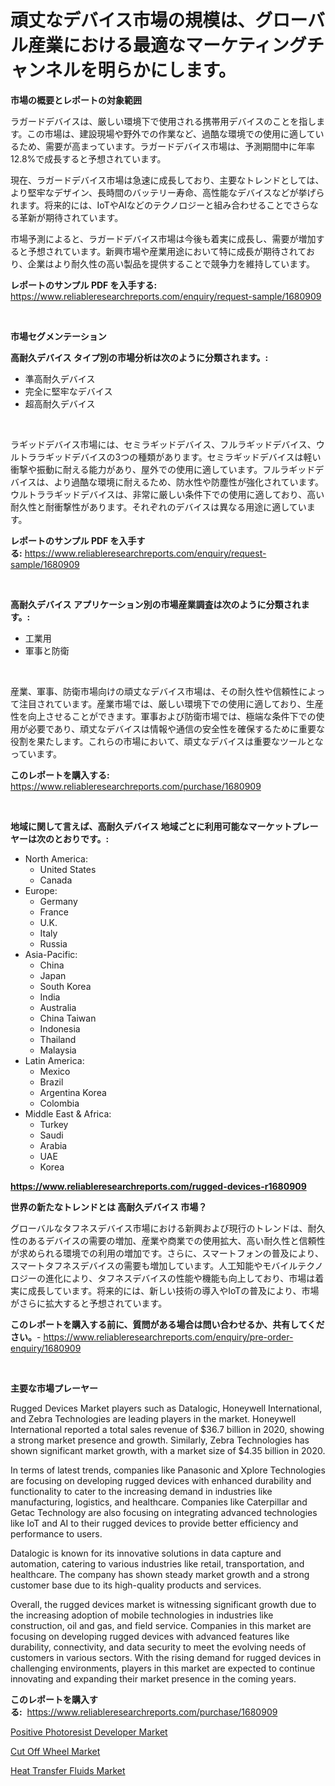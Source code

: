 <p><h1>頑丈なデバイス市場の規模は、グローバル産業における最適なマーケティングチャンネルを明らかにします。</h1></p><p><strong>市場の概要とレポートの対象範囲</strong></p>
<p><p>ラガードデバイスは、厳しい環境下で使用される携帯用デバイスのことを指します。この市場は、建設現場や野外での作業など、過酷な環境での使用に適しているため、需要が高まっています。ラガードデバイス市場は、予測期間中に年率12.8%で成長すると予想されています。</p><p>現在、ラガードデバイス市場は急速に成長しており、主要なトレンドとしては、より堅牢なデザイン、長時間のバッテリー寿命、高性能なデバイスなどが挙げられます。将来的には、IoTやAIなどのテクノロジーと組み合わせることでさらなる革新が期待されています。</p><p>市場予測によると、ラガードデバイス市場は今後も着実に成長し、需要が増加すると予想されています。新興市場や産業用途において特に成長が期待されており、企業はより耐久性の高い製品を提供することで競争力を維持しています。</p></p>
<p><strong>レポートのサンプル PDF を入手する:</strong> <a href="https://www.reliableresearchreports.com/enquiry/request-sample/1680909">https://www.reliableresearchreports.com/enquiry/request-sample/1680909</a></p>
<p>&nbsp;</p>
<p><strong>市場セグメンテーション</strong></p>
<p><strong>高耐久デバイス タイプ別の市場分析は次のように分類されます。:</strong></p>
<p><ul><li>準高耐久デバイス</li><li>完全に堅牢なデバイス</li><li>超高耐久デバイス</li></ul></p>
<p>&nbsp;</p>
<p><p>ラギッドデバイス市場には、セミラギッドデバイス、フルラギッドデバイス、ウルトララギッドデバイスの3つの種類があります。セミラギッドデバイスは軽い衝撃や振動に耐える能力があり、屋外での使用に適しています。フルラギッドデバイスは、より過酷な環境に耐えるため、防水性や防塵性が強化されています。ウルトララギッドデバイスは、非常に厳しい条件下での使用に適しており、高い耐久性と耐衝撃性があります。それぞれのデバイスは異なる用途に適しています。</p></p>
<p><strong>レポートのサンプル PDF を入手する:</strong>&nbsp;<a href="https://www.reliableresearchreports.com/enquiry/request-sample/1680909">https://www.reliableresearchreports.com/enquiry/request-sample/1680909</a></p>
<p>&nbsp;</p>
<p><strong> 高耐久デバイス アプリケーション別の市場産業調査は次のように分類されます。:</strong></p>
<p><ul><li>工業用</li><li>軍事と防衛</li></ul></p>
<p>&nbsp;</p>
<p><p>産業、軍事、防衛市場向けの頑丈なデバイス市場は、その耐久性や信頼性によって注目されています。産業市場では、厳しい環境下での使用に適しており、生産性を向上させることができます。軍事および防衛市場では、極端な条件下での使用が必要であり、頑丈なデバイスは情報や通信の安全性を確保するために重要な役割を果たします。これらの市場において、頑丈なデバイスは重要なツールとなっています。</p></p>
<p><strong>このレポートを購入する:</strong>&nbsp; <a href="https://www.reliableresearchreports.com/purchase/1680909">https://www.reliableresearchreports.com/purchase/1680909</a></p>
<p>&nbsp;</p>
<p><strong>地域に関して言えば、高耐久デバイス 地域ごとに利用可能なマーケットプレーヤーは次のとおりです。:</strong></p>
<p><ul>
    <li>
        North America:
        <ul>
            <li>United States</li>
            <li>Canada</li>
        </ul>
    </li>
    <li>
        Europe:
        <ul>
            <li>Germany</li>
            <li>France</li>
            <li>U.K.</li>
            <li>Italy</li>
            <li>Russia</li>
        </ul>
    </li>
    <li>
        Asia-Pacific:
        <ul>
            <li>China</li>
            <li>Japan</li>
            <li>South Korea</li>
            <li>India</li>
            <li>Australia</li>
            <li>China Taiwan</li>
            <li>Indonesia</li>
            <li>Thailand</li>
            <li>Malaysia</li>
        </ul>
    </li>
    <li>
        Latin America:
        <ul>
            <li>Mexico</li>
            <li>Brazil</li>
            <li>Argentina Korea</li>
            <li>Colombia</li>
        </ul>
    </li>
    <li>
        Middle East & Africa:
        <ul>
            <li>Turkey</li>
            <li>Saudi</li>
            <li>Arabia</li>
            <li>UAE</li>
            <li>Korea</li>
        </ul>
    </li>
    </ul></p>
<p><strong><a href="https://www.reliableresearchreports.com/rugged-devices-r1680909">https://www.reliableresearchreports.com/rugged-devices-r1680909</a></strong>&nbsp;</p>
<p><strong>世界の新たなトレンドとは 高耐久デバイス 市場？</strong></p>
<p><p>グローバルなタフネスデバイス市場における新興および現行のトレンドは、耐久性のあるデバイスの需要の増加、産業や商業での使用拡大、高い耐久性と信頼性が求められる環境での利用の増加です。さらに、スマートフォンの普及により、スマートタフネスデバイスの需要も増加しています。人工知能やモバイルテクノロジーの進化により、タフネスデバイスの性能や機能も向上しており、市場は着実に成長しています。将来的には、新しい技術の導入やIoTの普及により、市場がさらに拡大すると予想されています。</p></p>
<p><strong>このレポートを購入する前に、質問がある場合は問い合わせるか、共有してください。</strong>- <a href="https://www.reliableresearchreports.com/enquiry/pre-order-enquiry/1680909">https://www.reliableresearchreports.com/enquiry/pre-order-enquiry/1680909</a></p>
<p>&nbsp;</p>
<p><strong>主要な市場プレーヤー</strong></p>
<p><p>Rugged Devices Market players such as Datalogic, Honeywell International, and Zebra Technologies are leading players in the market. Honeywell International reported a total sales revenue of $36.7 billion in 2020, showing a strong market presence and growth. Similarly, Zebra Technologies has shown significant market growth, with a market size of $4.35 billion in 2020.</p><p>In terms of latest trends, companies like Panasonic and Xplore Technologies are focusing on developing rugged devices with enhanced durability and functionality to cater to the increasing demand in industries like manufacturing, logistics, and healthcare. Companies like Caterpillar and Getac Technology are also focusing on integrating advanced technologies like IoT and AI to their rugged devices to provide better efficiency and performance to users.</p><p>Datalogic is known for its innovative solutions in data capture and automation, catering to various industries like retail, transportation, and healthcare. The company has shown steady market growth and a strong customer base due to its high-quality products and services. </p><p>Overall, the rugged devices market is witnessing significant growth due to the increasing adoption of mobile technologies in industries like construction, oil and gas, and field service. Companies in this market are focusing on developing rugged devices with advanced features like durability, connectivity, and data security to meet the evolving needs of customers in various sectors. With the rising demand for rugged devices in challenging environments, players in this market are expected to continue innovating and expanding their market presence in the coming years.</p></p>
<p><strong>このレポートを購入する:</strong>&nbsp;&nbsp;<a href="https://www.reliableresearchreports.com/purchase/1680909">https://www.reliableresearchreports.com/purchase/1680909</a></p>
<p><p><a href="https://www.linkedin.com/pulse/positive-photoresist-developer-market-size-examines-its-scope-njv4e?trackingId=RGrrB0JGz%2BURJ9l0FcjXlw%3D%3D">Positive Photoresist Developer Market</a></p><p><a href="https://www.linkedin.com/pulse/cut-off-wheel-market-centers-aspects-growth-share-opportunity-9cmse?trackingId=CzO%2FHc08079jQr9dR5me7g%3D%3D">Cut Off Wheel Market</a></p><p><a href="https://www.linkedin.com/pulse/heat-transfer-fluids-market-research-report-provides-wiene?trackingId=It3DsIEDUKvYHiiCSD6svA%3D%3D">Heat Transfer Fluids Market</a></p></p>